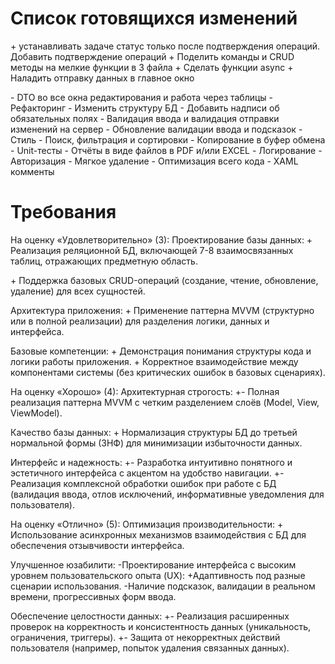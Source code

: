 # Список готовящихся изменений

\+ устанавливать задаче статус только после подтверждения операций. Добавить подтверждение операций
\+ Поделить команды и CRUD методы на мелкие функции в 3 файла
\+ Сделать функции async
\+ Наладить отправку данных в главное окно

\- DTO во все окна редактирования и работа через таблицы
\- Рефакторинг
\- Изменить структуру БД
\- Добавить надписи об обязательных полях
\- Валидация ввода и валидация отправки изменений на сервер
\- Обновление валидации ввода и подсказок
\- Стиль
\- Поиск, фильтрация и сортировки
\- Копирование в буфер обмена
\- Unit-тесты
\- Отчёты в виде файлов в PDF и/или EXCEL
\- Логирование
\- Авторизация
\- Мягкое удаление
\- Оптимизация всего кода
\- XAML комменты



# Требования

На оценку «Удовлетворительно» (3):
Проектирование базы данных:
\+ Реализация реляционной БД, включающей 7-8 взаимосвязанных таблиц, отражающих предметную область.

\+ Поддержка базовых CRUD-операций (создание, чтение, обновление, удаление) для всех сущностей.

Архитектура приложения:
\+ Применение паттерна MVVM (структурно или в полной реализации) для разделения логики, данных и интерфейса.

Базовые компетенции:
\+ Демонстрация понимания структуры кода и логики работы приложения.
\+ Корректное взаимодействие между компонентами системы (без критических ошибок в базовых сценариях).

На оценку «Хорошо» (4):
Архитектурная строгость:
\+\- Полная реализация паттерна MVVM с четким разделением слоёв (Model, View, ViewModel).

Качество базы данных:
\+ Нормализация структуры БД до третьей нормальной формы (3НФ) для минимизации избыточности данных.

Интерфейс и надежность:
\+\- Разработка интуитивно понятного и эстетичного интерфейса с акцентом на удобство навигации.
\+\- Реализация комплексной обработки ошибок при работе с БД (валидация ввода, отлов исключений, информативные уведомления для пользователя).

На оценку «Отлично» (5):
Оптимизация производительности:
\+ Использование асинхронных механизмов взаимодействия с БД для обеспечения отзывчивости интерфейса.

Улучшенное юзабилити:
\-Проектирование интерфейса с высоким уровнем пользовательского опыта (UX):
\+Адаптивность под разные сценарии использования.
\-Наличие подсказок, валидации в реальном времени, прогрессивных форм ввода.

Обеспечение целостности данных:
\+\- Реализация расширенных проверок на корректность и консистентность данных (уникальность, ограничения, триггеры).
\+\- Защита от некорректных действий пользователя (например, попыток удаления связанных данных).